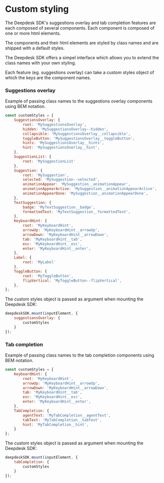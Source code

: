 # Custom styling

The Deepdesk SDK's suggestions overlay and tab completion features are each composed of several components. Each component is composed of one or more html elements.

The components and their html elements are styled by class names and are shipped with a default styles.

The Deepdesk SDK offers a simpel interface which allows you to extend the class names with your own styling.

Each feature (eg. suggestions overlay) can take a custom styles object of which the keys are the component names.

### Suggestions overlay

Example of passing class names to the suggestions overlay components using BEM notation.

```js
const customStyles = {
    SuggestionsOverlay: {
        root: 'MySuggestionsOverlay',
        hidden: 'MySuggestionsOverlay--hidden',
        collapsible: 'MySuggestionsOverlay__collapsible',
        toggleButton: 'MySuggestionsOverlay__toggleButton',
        hints: 'MySuggestionsOverlay__hints',
        hint: 'MySuggestionsOverlay__hint',
    },
    SuggestionList: {
        root: 'MySuggestionList'
    },
    Suggestion: {
        root: 'MySuggestion',
        selected: 'MySuggestion--selected',
        animationAppear: 'MySuggestion__animationAppear',
        animationAppearActive: 'MySuggestion__animationAppearActive',
        animationAppearDone: 'MySuggestion__animationAppearDone',
    },
    TextSuggestion: {
        badge: 'MyTextSuggestion__badge',
        formattedText: 'MyTextSuggestion__formattedText',
    },
    KeyboardHint: {
        root: 'MyKeyboardHint',
        arrowUp: 'MyKeyboardHint__arrowUp',
        arrowDown: 'MyKeyboardHint__arrowDown',
        tab: 'MyKeyboardHint__tab',
        esc: 'MyKeyboardHint__esc',
        enter: 'MyKeyboardHint__enter',
    },
    Label: {
        root: 'MyLabel'
    },
    ToggleButton: {
        root: 'MyToggleButton',
        flipVertical: 'MyToggleButton--flipVertical',
    },
};
```

The custom styles object is passed as argument when mounting the Deepdesk SDK:

```js
deepdeskSDK.mount(inputElement, {
    suggestionsOverlay: {
        customStyles
    }
});
```

### Tab completion

Example of passing class names to the tab completion components using BEM notation.

```js
const customStyles = {
    KeyboardHint: {
        root: 'MyKeyboardHint',
        arrowUp: 'MyKeyboardHint__arrowUp',
        arrowDown: 'MyKeyboardHint__arrowDown',
        tab: 'MyKeyboardHint__tab',
        esc: 'MyKeyboardHint__esc',
        enter: 'MyKeyboardHint__enter',
    },
    TabCompletion: {
        agentText: 'MyTabCompletion__agentText',
        tabText: 'MyTabCompletion__tabText',
        hint: 'MyTabCompletion__hint',
    }
};
```

The custom styles object is passed as argument when mounting the Deepdesk SDK:

```js
deepdeskSDK.mount(inputElement, {
    tabCompletion: {
        customStyles
    }
});
```